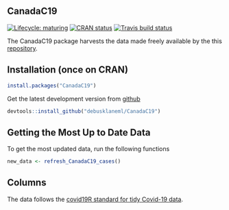 
<!-- README.md is generated from README.Rmd. Please edit that file -->

## CanadaC19

<!-- badges: start -->

[![Lifecycle:
maturing](https://img.shields.io/badge/lifecycle-maturing-orange.svg)](https://www.tidyverse.org/lifecycle/#maturing)
[![CRAN
status](https://www.r-pkg.org/badges/version/YOUR_PACKAGE)](https://CRAN.R-project.org/package=YOUR_PACKAGE)
[![Travis build
status](https://travis-ci.org/Covid19R/YOUR_PACKAGE.svg?branch=master)](https://travis-ci.org/USER_OR_ORG/YOUR_PACKAGE)
<!-- badges: end -->

The CanadaC19 package harvests the data made freely available by the
this [repository](https://github.com/ishaberry/Covid19Canada).

## Installation (once on CRAN)

``` r
install.packages("CanadaC19")
```

Get the latest development version from
[github](https://github.com/debusklaneml/CanadaC19)

``` r
devtools::install_github("debusklaneml/CanadaC19")
```

## Getting the Most Up to Date Data

To get the most updated data, run the following functions

``` r
new_data <- refresh_CanadaC19_cases()
```

## Columns

The data follows the [covid19R standard for tidy Covid-19
data](https://covid19r.github.io/documentation/data-format-standard.html).
